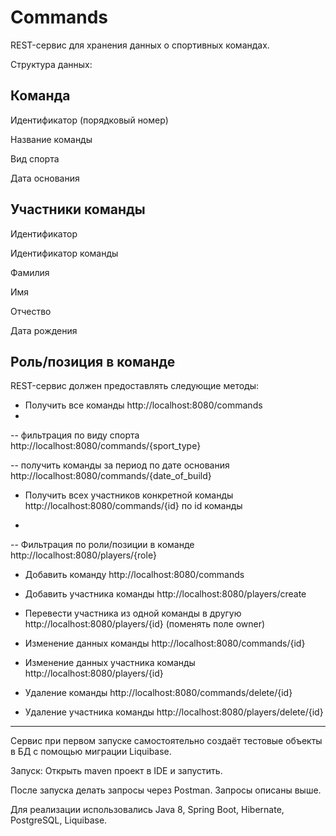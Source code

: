 # Commands

REST-сервис для хранения данных о спортивных командах.

Структура данных:

Команда
-----------------------------------------
Идентификатор (порядковый номер)

Название команды

Вид спорта

Дата основания

Участники команды
-----------------------------------------
Идентификатор

Идентификатор команды

Фамилия

Имя

Отчество

Дата рождения

Роль/позиция в команде
----------------------------------------

REST-сервис должен предоставлять следующие методы:

- Получить все команды                          http://localhost:8080/commands
- 
-- фильтрация по виду спорта                    http://localhost:8080/commands/{sport_type}

-- получить команды за период по дате основания http://localhost:8080/commands/{date_of_build}


- Получить всех участников конкретной команды   http://localhost:8080/commands/{id} по id команды
                                               
- 
-- Фильтрация по роли/позиции в команде         http://localhost:8080/players/{role}    
- Добавить команду                              http://localhost:8080/commands
- Добавить участника команды                    http://localhost:8080/players/create
- Перевести участника из одной команды в другую http://localhost:8080/players/{id} (поменять поле owner)

- Изменение данных команды                      http://localhost:8080/commands/{id}
- Изменение данных участника команды            http://localhost:8080/players/{id}
- Удаление команды                              http://localhost:8080/commands/delete/{id}
- Удаление участника команды                    http://localhost:8080/players/delete/{id}


------------------------------------------
Сервис при первом запуске самостоятельно создаёт тестовые объекты в БД с помощью миграции Liquibase.

Запуск: Открыть maven проект в IDE и запустить.

После запуска делать запросы через Postman. Запросы описаны выше.

Для реализации использовались Java 8, Spring Boot, Hibernate, PostgreSQL, Liquibase.
